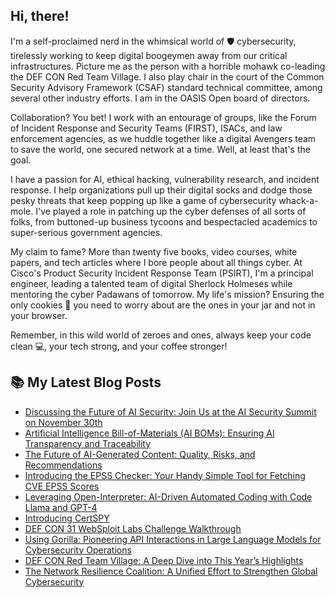 ## Hi, there!
I'm a self-proclaimed nerd in the whimsical world of 🛡️ cybersecurity, tirelessly working to keep digital boogeymen away from our critical infrastructures. Picture me as the person with a horrible mohawk co-leading the DEF CON Red Team Village. I also play chair in the court of the Common Security Advisory Framework (CSAF) standard technical committee, among several other industry efforts. I am in the OASIS Open board of directors.

Collaboration? You bet! I work with an entourage of groups, like the Forum of Incident Response and Security Teams (FIRST), ISACs, and law enforcement agencies, as we huddle together like a digital Avengers team to save the world, one secured network at a time. Well, at least that's the goal.

I have a passion for AI, ethical hacking, vulnerability research, and incident response. I help organizations pull up their digital socks and dodge those pesky threats that keep popping up like a game of cybersecurity whack-a-mole. I've played a role in patching up the cyber defenses of all sorts of folks, from buttoned-up business tycoons and bespectacled academics to super-serious government agencies.

My claim to fame? More than twenty five books, video courses, white papers, and tech articles where I bore people about all things cyber. At Cisco's Product Security Incident Response Team (PSIRT), I'm a principal engineer, leading a talented team of digital Sherlock Holmeses while mentoring the cyber Padawans of tomorrow. My life's mission? Ensuring the only cookies 🍪 you need to worry about are the ones in your jar and not in your browser. 

Remember, in this wild world of zeroes and ones, always keep your code clean 💻, your tech strong, and your coffee stronger!


## 📚 My Latest Blog Posts
<!-- BLOG-POST-LIST:START -->
- [Discussing the Future of AI Security: Join Us at the AI Security Summit on November 30th](https://santosomar.medium.com/discussing-the-future-of-ai-security-join-us-at-the-ai-security-summit-on-november-30th-8513d902697d?source=rss-fc39e28d7e52------2)
- [Artificial Intelligence Bill-of-Materials &lpar;AI BOMs&rpar;: Ensuring AI Transparency and Traceability](https://santosomar.medium.com/artificial-intelligence-bill-of-materials-ai-boms-ensuring-ai-transparency-and-traceability-82322643bd2a?source=rss-fc39e28d7e52------2)
- [The Future of AI-Generated Content: Quality, Risks, and Recommendations](https://santosomar.medium.com/the-future-of-ai-generated-content-quality-risks-and-recommendations-48c35b9a1eb5?source=rss-fc39e28d7e52------2)
- [Introducing the EPSS Checker: Your Handy Simple Tool for Fetching CVE EPSS Scores](https://santosomar.medium.com/introducing-the-epss-checker-your-handy-simple-tool-for-fetching-cve-epss-scores-5e5eae3e7c09?source=rss-fc39e28d7e52------2)
- [Leveraging Open-Interpreter: AI-Driven Automated Coding with Code Llama and GPT-4](https://santosomar.medium.com/leveraging-open-interpreter-ai-driven-automated-coding-with-code-llama-and-gpt-4-5361b944fa0?source=rss-fc39e28d7e52------2)
- [Introducing CertSPY](https://santosomar.medium.com/introducing-certspy-89da08beca25?source=rss-fc39e28d7e52------2)
- [DEF CON 31 WebSploit Labs Challenge Walkthrough](https://santosomar.medium.com/def-con-31-websploit-labs-challenge-walkthrough-a04765456be6?source=rss-fc39e28d7e52------2)
- [Using Gorilla: Pioneering API Interactions in Large Language Models for Cybersecurity Operations](https://santosomar.medium.com/using-gorilla-pioneering-api-interactions-in-large-language-models-for-cybersecurity-operations-252ce018be6b?source=rss-fc39e28d7e52------2)
- [DEF CON Red Team Village: A Deep Dive into This Year’s Highlights](https://santosomar.medium.com/def-con-red-team-village-a-deep-dive-into-this-years-highlights-7480338fd611?source=rss-fc39e28d7e52------2)
- [The Network Resilience Coalition: A Unified Effort to Strengthen Global Cybersecurity](https://santosomar.medium.com/the-network-resilience-coalition-a-unified-effort-to-strengthen-global-cybersecurity-812d2ebff8d6?source=rss-fc39e28d7e52------2)
<!-- BLOG-POST-LIST:END -->


